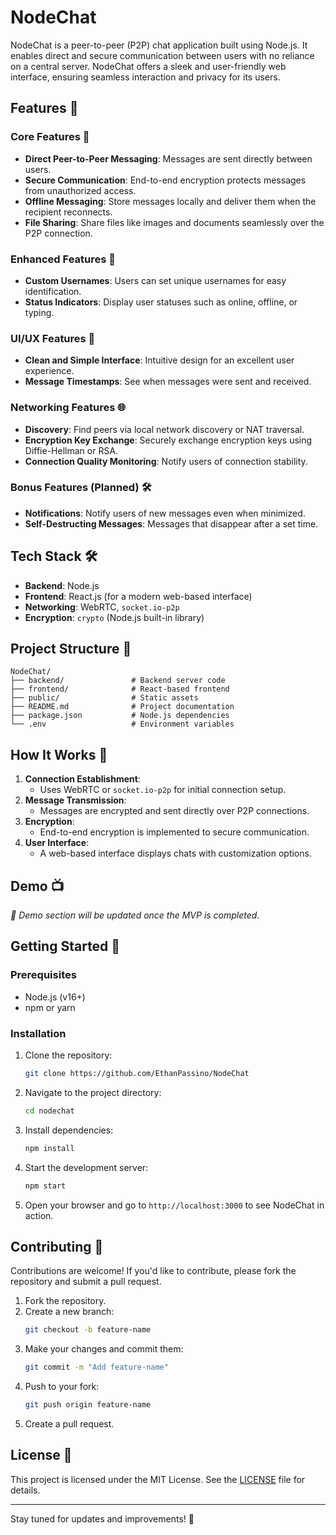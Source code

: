 # NodeChat

NodeChat is a peer-to-peer (P2P) chat application built using Node.js. It enables direct and secure communication between users with no reliance on a central server. NodeChat offers a sleek and user-friendly web interface, ensuring seamless interaction and privacy for its users.

## Features 🎯

### Core Features 🚀
- **Direct Peer-to-Peer Messaging**: Messages are sent directly between users.
- **Secure Communication**: End-to-end encryption protects messages from unauthorized access.
- **Offline Messaging**: Store messages locally and deliver them when the recipient reconnects.
- **File Sharing**: Share files like images and documents seamlessly over the P2P connection.

### Enhanced Features 🌟
- **Custom Usernames**: Users can set unique usernames for easy identification.
- **Status Indicators**: Display user statuses such as online, offline, or typing.

### UI/UX Features 🎨
- **Clean and Simple Interface**: Intuitive design for an excellent user experience.
- **Message Timestamps**: See when messages were sent and received.

### Networking Features 🌐
- **Discovery**: Find peers via local network discovery or NAT traversal.
- **Encryption Key Exchange**: Securely exchange encryption keys using Diffie-Hellman or RSA.
- **Connection Quality Monitoring**: Notify users of connection stability.

### Bonus Features (Planned) 🛠️
- **Notifications**: Notify users of new messages even when minimized.
- **Self-Destructing Messages**: Messages that disappear after a set time.

## Tech Stack 🛠️
- **Backend**: Node.js
- **Frontend**: React.js (for a modern web-based interface)
- **Networking**: WebRTC, `socket.io-p2p`
- **Encryption**: `crypto` (Node.js built-in library)

## Project Structure 📂
```
NodeChat/
├── backend/               # Backend server code
├── frontend/              # React-based frontend
├── public/                # Static assets
├── README.md              # Project documentation
├── package.json           # Node.js dependencies
└── .env                   # Environment variables
```

## How It Works 🔧
1. **Connection Establishment**:
   - Uses WebRTC or `socket.io-p2p` for initial connection setup.
2. **Message Transmission**:
   - Messages are encrypted and sent directly over P2P connections.
3. **Encryption**:
   - End-to-end encryption is implemented to secure communication.
4. **User Interface**:
   - A web-based interface displays chats with customization options.

## Demo 📺
_🚧 Demo section will be updated once the MVP is completed._

## Getting Started 🏁

### Prerequisites
- Node.js (v16+)
- npm or yarn

### Installation
1. Clone the repository:
   ```bash
   git clone https://github.com/EthanPassino/NodeChat
   ```
2. Navigate to the project directory:
   ```bash
   cd nodechat
   ```
3. Install dependencies:
   ```bash
   npm install
   ```
4. Start the development server:
   ```bash
   npm start
   ```
5. Open your browser and go to `http://localhost:3000` to see NodeChat in action.

## Contributing 🤝
Contributions are welcome! If you'd like to contribute, please fork the repository and submit a pull request.

1. Fork the repository.
2. Create a new branch:
   ```bash
   git checkout -b feature-name
   ```
3. Make your changes and commit them:
   ```bash
   git commit -m "Add feature-name"
   ```
4. Push to your fork:
   ```bash
   git push origin feature-name
   ```
5. Create a pull request.

## License 📜
This project is licensed under the MIT License. See the [LICENSE](LICENSE) file for details.

---

Stay tuned for updates and improvements! 🚀
